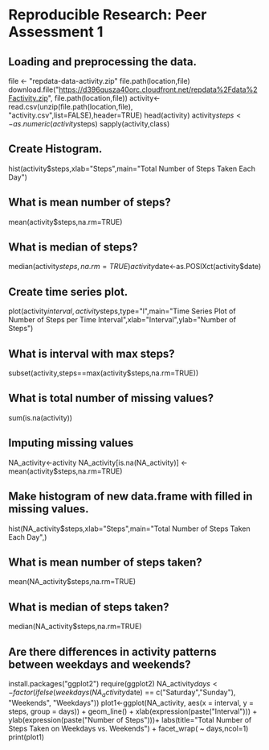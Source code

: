 # Reproducible Research: Peer Assessment 1


## Loading and preprocessing the data.
file <- "repdata-data-activity.zip"
file.path(location,file)
download.file("https://d396qusza40orc.cloudfront.net/repdata%2Fdata%2Factivity.zip", file.path(location,file))
activity<-read.csv(unzip(file.path(location,file), "activity.csv",list=FALSE),header=TRUE)
head(activity)
activity$steps<-as.numeric(activity$steps)
sapply(activity,class)

## Create Histogram.
hist(activity$steps,xlab="Steps",main="Total Number of Steps Taken Each Day")

## What is mean number of steps?
mean(activity$steps,na.rm=TRUE)

## What is median of steps?
median(activity$steps,na.rm=TRUE)
activity$date<-as.POSIXct(activity$date)

## Create time series plot.
plot(activity$interval,activity$steps,type="l",main="Time Series Plot of Number of Steps per Time Interval",xlab="Interval",ylab="Number of Steps")

## What is interval with max steps?
subset(activity,steps==max(activity$steps,na.rm=TRUE))

## What is total number of missing values?
sum(is.na(activity))

## Imputing missing values
NA_activity<-activity
NA_activity[is.na(NA_activity)] <- mean(activity$steps,na.rm=TRUE)

## Make histogram of new data.frame with filled in missing values.
hist(NA_activity$steps,xlab="Steps",main="Total Number of Steps Taken Each Day",)

## What is mean number of steps taken?
mean(NA_activity$steps,na.rm=TRUE)

## What is median of steps taken?
median(NA_activity$steps,na.rm=TRUE)

## Are there differences in activity patterns between weekdays and weekends?
install.packages("ggplot2")
require(ggplot2)
NA_activity$days <- factor(ifelse(weekdays(NA_activity$date) == c("Saturday","Sunday"), "Weekends", "Weekdays"))
plot1<-ggplot(NA_activity, aes(x = interval, y = steps, group = days)) +
        geom_line() +
        xlab(expression(paste("Interval"))) +
        ylab(expression(paste("Number of Steps")))+
        labs(title="Total Number of Steps Taken on Weekdays vs. Weekends") +
        facet_wrap( ~ days,ncol=1)
print(plot1)

